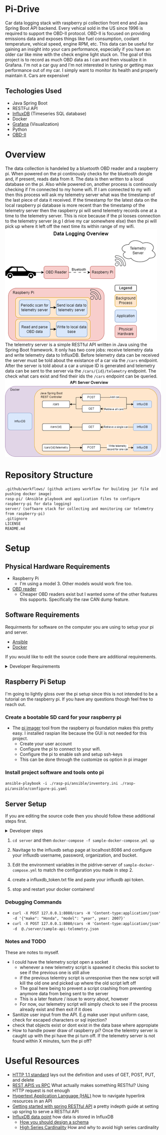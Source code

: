 # Pi-Drive

Car data logging stack with raspberry pi collection front end and Java Spring Boot API backend. Every vehical sold in the US since 1996 is required to support the OBD-II protocol. OBD-II is focused on providing emissions data and exposes things like fuel consumption, coolant temperature, vehical speed, engine RPM, etc. This data can be useful for gaining an insight into your cars performance, especially if you have an older car like mine with the check engine light stuck on. The goal of this project is to record as much OBD data as I can and then visualize it in Grafana. I'm not a car guy and I'm not interested in tuning or getting max performance out of my car. I simply want to monitor its health and properly maintain it. Cars are expensive!

## Techologies Used

- Java Spring Boot
- RESTFul API
- [InfluxDB](https://www.influxdata.com/) (Timeseries SQL database)
- Docker
- [Grafana](https://grafana.com/grafana/) (Visualization)
- Python
- [OBD-II](https://www.csselectronics.com/pages/obd2-explained-simple-intro)

# Overview
The data collection is handeled by a bluetooth OBD reader and a raspberry pi. When powered on the pi continously checks for the bluetooth dongle and, if present, reads data from it. The data is then written to a local database on the pi. Also while powered on, another process is continously checking if I'm connected to my home wifi. If I am connected to my wifi then this process will ask my telemetry server what was the timestamp of the last piece of data it received. If the timestamp for the latest data on the local raspberry pi database is more recent than the timestamp of the telemetry server then the raspberry pi will send telemetry records one at a time to the telemetry server. This is nice because if the pi looses connection to the telemetry server (e.g I drive my car somewhere else) then the pi will pick up where it left off the next time its within range of my wifi.  
![Car Data Collection Overview](PiDrive-pi-diagram.png)  
The telemetry server is a simple RESTful API written in Java using the Spring Boot framework. It only has two core jobs: receive telemetry data and write telemetry data to InfluxDB. Before telemetry data can be received the server must be told about the existance of a car via the `/cars` endpoint. After the server is told about a car a unique ID is generated and telemetry data can be sent to the server via the `/cars/{id}/telemetry` endpoint. The check what cars exist and find their ids the `/cars` endpoint can be queried.  
![API Server Overview](PiDrive-api-server.png)


# Repository Structure

```
.github/workflows/ (github actions workflow for building jar file and pushing docker image)
rasp-pi/ (Ansible playbook and application files to configure raspberry-pi for data logging)
server/ (software stack for collecting and monitoring car telemetry from raspberry-pi)
.gitignore
LICENSE
README.md
```

# Setup

## Physical Hardware Requirements

- Raspberry Pi
  - I'm using a model 3. Other models would work fine too.
- [OBD reader](https://www.obdlink.com/products/obdlink-lx/)
  - Cheaper OBD readers exist but I wanted some of the other features this supports. Specifically the raw CAN dump feature.
  
## Software Requirements

Requirments for software on the computer you are using to setup your pi and server.

- [Ansible](https://docs.ansible.com/ansible/latest/installation_guide/intro_installation.html)
- [Docker](https://docs.docker.com/engine/install/)

If you would like to edit the source code there are additional requirements.

<details>
<summary>Developer Requirements</summary>

- Java 23
- VScode with the following extensions
  - [Spring Boot Extension Pack](https://marketplace.visualstudio.com/items?itemName=vmware.vscode-boot-dev-pack)
  - [Java Developor Pack](https://marketplace.visualstudio.com/items?itemName=vscjava.vscode-java-pack)

</details>

## Raspberry Pi Setup

I'm going to lightly gloss over the pi setup since this is not intended to be a tutorial on the raspberry pi. If you have any questions though feel free to reach out.

### Create a bootable SD card for your raspberry pi

- The [pi imager](https://www.raspberrypi.com/software/) tool from the raspberry pi foundation makes this pretty easy. I installed raspian lite because the GUI is not needed for this project.
  - Create your user account
  - Configure the pi to connect to your wifi.
  - Configure the pi to enable ssh and setup ssh-keys
  - This can be done through the customize os option in pi imager

### Install project software and tools onto pi

`ansible-playbook -i ./rasp-pi/ansible/inventory.ini ./rasp-pi/ansible/configure-pi.yaml `

## Server Setup

If you are editing the source code then you should follow these additional steps first.

<details>

<summary>Developer steps</summary>

Running the following commands will package any edits you've made to the source code into a jar file and then build a new docker container with the update jar file.

```
cd server/server
./gradlew clean bootjar
docker build . -t telemetry-server
```

edit the docker compose file to use your new docker image.

</details>

1. `cd server` and then `docker-compose -f sample-docker-compose.yml up`

2. Navitage to the influxdb setup page at localhost:8086 and configure your influxdb username, password, organization, and bucket.

3. Edit the environment variables in the pidrive-server of `sample-docker-compose.yml` to match the configuration you made in step 2.

4. create a influxdb_token.txt file and paste your influxdb api token.

5. stop and restart your docker containers!


### Debugging Commands

- `curl -X POST 127.0.0.1:8080/cars -H 'Content-type:application/json' -d '{"make": "Honda", "model": "year", year: 2007}'`
- `curl -X POST 127.0.0.1:8080/cars -H 'Content-type:application/json' -d  @./server/sample-api-telemetry.json`
  

### Notes and TODO

These are notes to myself.

- I could have the telemetry script open a socket
  - whenever a new telemetry script is spawned it checks this socket to see if the previous one is still alive
  - if the previous telemtry script is unresponive then the new script will kill the old one and picked up where the old script left off
  - The goal here being to prevent a script crashing from preventing anymore data from being sent to the server
  - This is a later feature / issue to worry about, however
  - For now, our telemetry script will simply check to see if the process already exist and then exit if it does
- Sanitize user input from the API. E.g make user input uniform case, check for escaped characters or sql injection?
- check that objects exist or dont exist in the data base where appropiate
- How to handle power draw of raspberry pi? Once the telemtry server is caught up with the pi have the pi turn off. If the telemetry server is not found within X minutes, turn the pi off?

# Useful Resources

- [HTTP 1.1 standard](https://www.ietf.org/rfc/rfc2616.txt) lays out the definition and uses of GET, POST, PUT, and delete
- [REST APIS vs RPC](https://roy.gbiv.com/untangled/2008/rest-apis-must-be-hypertext-driven) What actually makes something RESTful? Using HTTP request is not enough
- [Hypertext Application Language (HAL)](https://stateless.co/hal_specification.html) how to navigate hyperlink resources in an API
- [Getting started with spring RESTful API](https://spring.io/guides/tutorials/rest) a pretty indepth guide at setting up spring to serve a RESTful API
- [InfluxDB data point](https://docs.influxdata.com/influxdb/v2/reference/key-concepts/data-elements/#Copyright) how data is stored in InfluxDB
  - [How you should design a schema](https://docs.influxdata.com/influxdb/v2/write-data/best-practices/schema-design/)
  - [High Series Cardinality](https://docs.influxdata.com/influxdb/v2/write-data/best-practices/resolve-high-cardinality/) How and why to avoid high series cardinality
